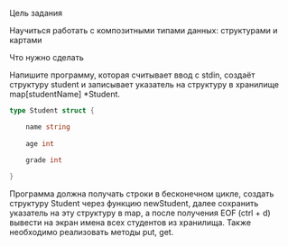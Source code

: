 Цель задания

Научиться работать с композитными типами данных: структурами и картами


Что нужно сделать

Напишите программу, которая считывает ввод с stdin, создаёт структуру student и записывает указатель на структуру в хранилище map[studentName] *Student.

```go
type Student struct {

    name string
    
    age int
    
    grade int

}
```

Программа должна получать строки в бесконечном цикле, создать структуру Student через функцию newStudent, далее сохранить указатель на эту структуру в map, а после получения EOF (ctrl + d) вывести на экран имена всех студентов из хранилища. Также необходимо реализовать методы put, get. 